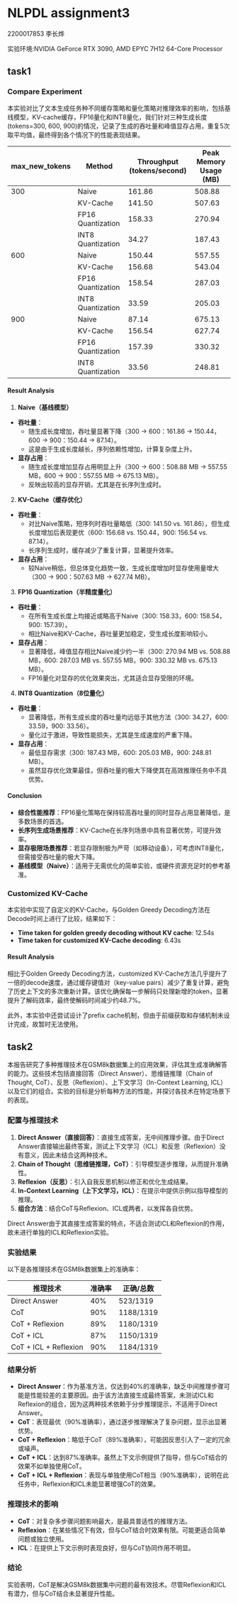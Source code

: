 # NLPDL assignment3

2200017853 李长烨

实验环境:NVIDIA GeForce RTX 3090, AMD EPYC 7H12 64-Core Processor 
## task1

### Compare Experiment

本实验对比了文本生成任务种不同缓存策略和量化策略对推理效率的影响，包括基线模型，KV-cache缓存，FP16量化和INT8量化，我们针对三种生成长度(tokens=300, 600, 900)的情况，记录了生成的吞吐量和峰值显存占用，重复5次取平均值，最终得到各个情况下的性能表现结果。

| max_new_tokens | Method                  | Throughput (tokens/second) | Peak Memory Usage (MB) |
|-----------------|-------------------------|----------------------------|-------------------------|
| 300             | Naive                  | 161.86                     | 508.88                 |
|                 | KV-Cache               | 141.50                     | 507.63                 |
|                 | FP16 Quantization      | 158.33                     | 270.94                 |
|                 | INT8 Quantization      | 34.27                      | 187.43                 |
| 600             | Naive                  | 150.44                     | 557.55                 |
|                 | KV-Cache               | 156.68                     | 543.04                 |
|                 | FP16 Quantization      | 158.54                     | 287.03                 |
|                 | INT8 Quantization      | 33.59                      | 205.03                 |
| 900             | Naive                  | 87.14                      | 675.13                 |
|                 | KV-Cache               | 156.54                     | 627.74                 |
|                 | FP16 Quantization      | 157.39                     | 330.32                 |
|                 | INT8 Quantization      | 33.56                      | 248.81                 |


#### Result Analysis

1. **Naive（基线模型）**
- **吞吐量**：
  - 随生成长度增加，吞吐量显著下降（300 → 600：161.86 → 150.44，600 → 900：150.44 → 87.14）。
  - 这是由于生成长度越长，序列依赖性增加，计算复杂度上升。
- **显存占用**：
  - 随生成长度增加显存占用明显上升（300 → 600：508.88 MB → 557.55 MB，600 → 900：557.55 MB → 675.13 MB）。
  - 反映出较高的显存开销，尤其是在长序列生成时。


2. **KV-Cache（缓存优化）**
- **吞吐量**：
  - 对比Naive策略，短序列时吞吐量略低（300: 141.50 vs. 161.86），但生成长度增加后表现更优（600: 156.68 vs. 150.44，900: 156.54 vs. 87.14）。
  - 长序列生成时，缓存减少了重复计算，显著提升效率。
- **显存占用**：
  - 较Naive稍低，但总体变化趋势一致，生成长度增加时显存使用量增大（300 → 900：507.63 MB → 627.74 MB）。


3. **FP16 Quantization（半精度量化）**
- **吞吐量**：
  - 在所有生成长度上均接近或略高于Naive（300: 158.33，600: 158.54，900: 157.39）。
  - 相比Naive和KV-Cache，吞吐量更加稳定，受生成长度影响较小。
- **显存占用**：
  - 显著降低，峰值显存相比Naive减少约一半（300: 270.94 MB vs. 508.88 MB，600: 287.03 MB vs. 557.55 MB，900: 330.32 MB vs. 675.13 MB）。
  - FP16量化对显存的优化效果突出，尤其适合显存受限的环境。


4. **INT8 Quantization（8位量化）**
- **吞吐量**：
  - 显著降低，所有生成长度的吞吐量均远低于其他方法（300: 34.27，600: 33.59，900: 33.56）。
  - 量化过于激进，导致性能损失，尤其是生成速度的严重下降。
- **显存占用**：
  - 最低显存需求（300: 187.43 MB，600: 205.03 MB，900: 248.81 MB）。
  - 虽然显存优化效果最佳，但吞吐量的极大下降使其在高效推理任务中不具优势。


#### Conclusion
- **综合性能推荐**：FP16量化策略在保持较高吞吐量的同时显存占用显著降低，是多数场景的首选。
- **长序列生成场景推荐**：KV-Cache在长序列场景中具有显著优势，可提升效率。
- **显存极限场景推荐**：若显存限制极为严苛（如移动设备），可考虑INT8量化，但需接受吞吐量的极大下降。
- **基线模型（Naive）**：适用于无需优化的简单实验，或硬件资源充足时的参考基准。

### Customized KV-Cache 

本实验中实现了自定义的KV-Cache，与Golden Greedy Decoding方法在Decode时间上进行了比较，结果如下：

- **Time taken for golden greedy decoding without KV cache**:  12.54s
- **Time taken for customized KV-Cache decoding**:  6.43s

#### Result Analysis  

相比于Golden Greedy Decoding方法，customized KV-Cache方法几乎提升了一倍的decode速度，通过缓存键值对（key-value pairs）减少了重复计算，避免了历史上下文的多次重新计算。该优化确保每一步解码只处理新增的token，显著提升了解码效率，最终使解码时间减少约48.7%。

此外，本实验中还尝试设计了prefix cache机制，但由于前缀获取和存储机制未设计完成，故暂时无法使用。

## task2

本报告研究了多种推理技术在GSM8k数据集上的应用效果，评估其生成准确解答的能力。这些技术包括直接回答（Direct Answer）、思维链推理（Chain of Thought, CoT）、反思（Reflexion）、上下文学习（In-Context Learning, ICL）以及它们的组合。实验的目标是分析每种方法的性能，并探讨各技术在特定场景下的表现。

### 配置与推理技术
1. **Direct Answer（直接回答）**：直接生成答案，无中间推理步骤。由于Direct Answer直接输出最终答案，测试上下文学习（ICL）和反思（Reflexion）没有意义，因此未结合这两种技术。
2. **Chain of Thought（思维链推理，CoT）**：引导模型逐步推理，从而提升准确性。
3. **Reflexion（反思）**：引入自我反思机制以修正和优化生成结果。
4. **In-Context Learning（上下文学习，ICL）**：在提示中提供示例以指导模型的推理。
5. **组合方法**：结合CoT与Reflexion、ICL或两者，以发挥各自优势。

Direct Answer由于其直接生成答案的特点，不适合测试ICL和Reflexion的作用，故未进行单独的ICL和Reflexion实验。

### 实验结果
以下是各推理技术在GSM8k数据集上的准确率：

| **推理技术**               | **准确率** | **正确/总数**   |
|----------------------------|------------|----------------|
| Direct Answer             | 40%        | 523/1319       |
| CoT                       | 90%        | 1188/1319      |
| CoT + Reflexion           | 89%        | 1180/1319      |
| CoT + ICL                 | 87%        | 1150/1319      |
| CoT + ICL + Reflexion     | 90%        | 1184/1319      |

### 结果分析
- **Direct Answer**：作为基准方法，仅达到40%的准确率，缺乏中间推理步骤可能是性能较差的主要原因。由于该方法直接生成最终答案，未测试ICL和Reflexion的组合，因为这两种技术依赖于分步推理提示，不适用于Direct Answer。
- **CoT**：表现最优（90%准确率），通过逐步推理解决了复杂问题，显示出显著优势。
- **CoT + Reflexion**：略低于CoT（89%准确率），可能因反思引入了一定的冗余或噪声。
- **CoT + ICL**：达到87%准确率。虽然上下文示例提供了指导，但与CoT结合的效果不如单独使用CoT。
- **CoT + ICL + Reflexion**：表现与单独使用CoT相当（90%准确率），说明在此任务中，Reflexion和ICL未能显著增强CoT的效果。

### 推理技术的影响
- **CoT**：对复杂多步骤问题影响最大，是最具普适性的推理方法。
- **Reflexion**：在某些情况下有效，但与CoT结合时效果有限。可能更适合简单问题或独立使用。
- **ICL**：在提供上下文示例时表现良好，但与CoT协同作用不明显。

### 结论
实验表明，CoT是解决GSM8k数据集中问题的最有效技术。尽管Reflexion和ICL有潜力，但与CoT结合未显著提升性能。